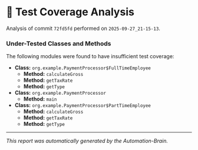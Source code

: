 # 🤖 Test Coverage Analysis

Analysis of commit `72fd5fd` performed on `2025-09-27_21-15-13`.
### Under-Tested Classes and Methods
The following modules were found to have insufficient test coverage:

- **Class:** `org.example.PaymentProcessor$FullTimeEmployee`
  - **Method:** `calculateGross`
  - **Method:** `getTaxRate`
  - **Method:** `getType`
- **Class:** `org.example.PaymentProcessor`
  - **Method:** `main`
- **Class:** `org.example.PaymentProcessor$PartTimeEmployee`
  - **Method:** `calculateGross`
  - **Method:** `getTaxRate`
  - **Method:** `getType`

---
*This report was automatically generated by the Automation-Brain.*